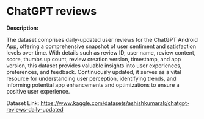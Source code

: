 # ChatGPT reviews

**Description:**

The dataset comprises daily-updated user reviews for the ChatGPT Android App, offering a comprehensive snapshot of user sentiment and satisfaction levels over time. With details such as review ID, user name, review content, score, thumbs up count, review creation version, timestamp, and app version, this dataset provides valuable insights into user experiences, preferences, and feedback. Continuously updated, it serves as a vital resource for understanding user perception, identifying trends, and informing potential app enhancements and optimizations to ensure a positive user experience.

Dataset Link: https://www.kaggle.com/datasets/ashishkumarak/chatgpt-reviews-daily-updated
